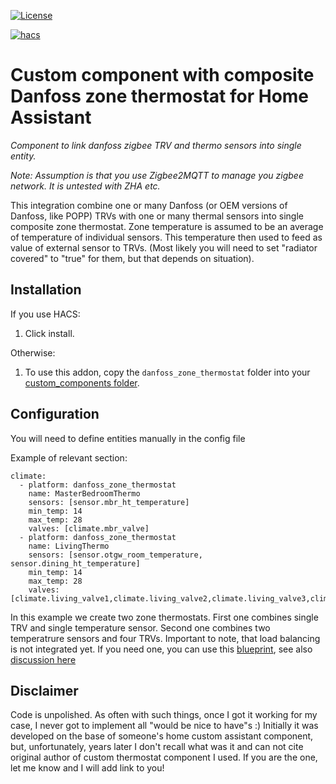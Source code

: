 [![License][license-shield]](LICENSE.md)

[![hacs][hacsbadge]][hacs]



# Custom component with composite Danfoss zone thermostat for Home Assistant

_Component to link danfoss zigbee TRV and thermo sensors into single entity._

_Note: Assumption is that you use Zigbee2MQTT to manage you zigbee network. It is untested with ZHA etc._

This integration combine one or many Danfoss (or OEM versions of Danfoss, like POPP) TRVs with one or many thermal sensors into single composite zone thermostat. 
Zone temperature is assumed to be an average of temperature of individual sensors. This temperature then used to feed as value of external sensor to TRVs. 
(Most likely you will need to set "radiator covered" to "true" for them, but that depends on situation).


## Installation

If you use HACS:

1. Click install.

Otherwise:

1. To use this addon, copy the `danfoss_zone_thermostat` folder into your [custom_components folder](https://developers.home-assistant.io/docs/creating_integration_file_structure/#where-home-assistant-looks-for-integrations).


## Configuration

You will need to define entities manually in the config file

Example of relevant section:
```aiignore
climate:
  - platform: danfoss_zone_thermostat
    name: MasterBedroomThermo
    sensors: [sensor.mbr_ht_temperature]
    min_temp: 14
    max_temp: 28
    valves: [climate.mbr_valve]
  - platform: danfoss_zone_thermostat
    name: LivingThermo
    sensors: [sensor.otgw_room_temperature, sensor.dining_ht_temperature]
    min_temp: 14
    max_temp: 28
    valves: [climate.living_valve1,climate.living_valve2,climate.living_valve3,climate.living_valve4]
```

In this example we create two zone thermostats. First one combines single TRV and single temperature sensor. Second one combines two temperatrure sensors and four TRVs.
Important to note, that load balancing is not integrated yet. If you need one, you can use this [blueprint](https://gist.github.com/bnapalm/9e53ba56f8b327dcc872e5da7a1db5b8), see also [discussion here](https://community.home-assistant.io/t/zigbee2mqtt-danfoss-ally-trv-room-load-balancing/468526) 

## Disclaimer
Code is unpolished. As often with such things, once I got it working for my case, I never got to implement all "would be nice to have"s :)
Initially it was developed on the base of someone's home custom assistant component, but, unfortunately, years later I don't recall what was it and can not cite original author of custom thermostat component I used. If you are the one, let me know and I will add link to you!

[hacs]: https://github.com/hacs/integration
[hacsbadge]: https://img.shields.io/badge/HACS-Custom-orange.svg?style=for-the-badge
[license-shield]: https://img.shields.io/badge/license-%20%20GNU%20GPLv3%20-green?style=for-the-badge

